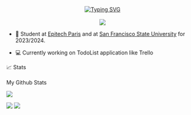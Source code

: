 <p align="center">
<a href="https://github.com/TheRealPad">
    <img src="https://readme-typing-svg.demolab.com?font=Georgia&size=18&duration=2000&pause=100&multiline=true&width=500&height=80&lines=Pierre-Alexandre+Delgado;Student+Software+Engineer;Fullstack+%7C+DevOps+%7C+Android+%7C+ML" alt="Typing SVG" />
</a>
<br/>

<br/> 

<a href="https://github.com/drkostas">
    <img src="https://github-stats-alpha.vercel.app/api?username=TheRealPad&cc=22272e&tc=37BCF6&ic=fff&bc=0000">
</a>

</p>

* 📖 Student at [Epitech Paris](https://www.epitech.eu/) and at [San Francisco State University](https://www.sfsu.edu/) for 2023/2024. 


* 💻 Currently working on TodoList application like Trello


<summary>📈 Stats</summary>
<br>
My Github Stats

![](http://github-profile-summary-cards.vercel.app/api/cards/profile-details?username=TheRealPad&theme=dracula) 

![](http://github-profile-summary-cards.vercel.app/api/cards/repos-per-language?username=TheRealPad&theme=dracula) 
![](http://github-profile-summary-cards.vercel.app/api/cards/most-commit-language?username=TheRealPad&theme=dracula)

